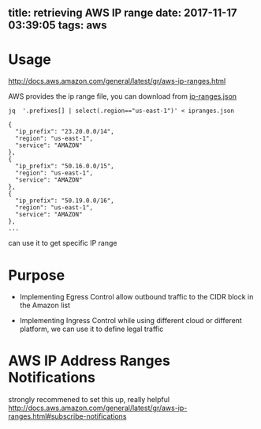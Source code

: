 title: retrieving AWS IP range
date: 2017-11-17 03:39:05
tags: aws
---

# Usage 
http://docs.aws.amazon.com/general/latest/gr/aws-ip-ranges.html

AWS provides the ip range file, you can download from [ip-ranges.json](https://ip-ranges.amazonaws.com/ip-ranges.json)

```
jq  '.prefixes[] | select(.region=="us-east-1")' < ipranges.json

{
  "ip_prefix": "23.20.0.0/14",
  "region": "us-east-1",
  "service": "AMAZON"
},
{
  "ip_prefix": "50.16.0.0/15",
  "region": "us-east-1",
  "service": "AMAZON"
},
{
  "ip_prefix": "50.19.0.0/16",
  "region": "us-east-1",
  "service": "AMAZON"
},
...
```

can use it to get specific IP range

# Purpose

- Implementing Egress Control
    allow outbound traffic to the CIDR block in the Amazon list

- Implementing Ingress Control
    while using different cloud or different platform, we can use it to define legal traffic

# AWS IP Address Ranges Notifications

strongly recommened to set this up, really helpful
http://docs.aws.amazon.com/general/latest/gr/aws-ip-ranges.html#subscribe-notifications
